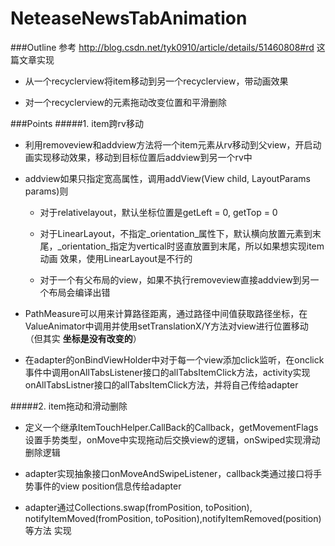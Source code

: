 # NeteaseNewsTabAnimation

###Outline
参考 http://blog.csdn.net/tyk0910/article/details/51460808#rd 这篇文章实现

* 从一个recyclerview将item移动到另一个recyclerview，带动画效果

* 对一个recyclerview的元素拖动改变位置和平滑删除

###Points
#####1. item跨rv移动
* 利用removeview和addview方法将一个item元素从rv移动到父view，开启动画实现移动效果，移动到目标位置后addview到另一个rv中

* addview如果只指定宽高属性，调用addView(View child, LayoutParams params)则
  
  * 对于relativelayout，默认坐标位置是getLeft = 0, getTop = 0

  * 对于LinearLayout，不指定_orientation_属性下，默认横向放置元素到末尾，_orientation_指定为vertical时竖直放置到末尾，所以如果想实现item动画
  效果，使用LinearLayout是不行的
  
  * 对于一个有父布局的view，如果不执行removeview直接addview到另一个布局会编译出错
  
* PathMeasure可以用来计算路径距离，通过路径中间值获取路径坐标，在ValueAnimator中调用并使用setTranslationX/Y方法对view进行位置移动（但其实
__坐标是没有改变的__）

* 在adapter的onBindViewHolder中对于每一个view添加click监听，在onclick事件中调用onAllTabsListener接口的allTabsItemClick方法，activity实现
onAllTabsListner接口的allTabsItemClick方法，并将自己传给adapter

#####2. item拖动和滑动删除

* 定义一个继承ItemTouchHelper.CallBack的Callback，getMovementFlags设置手势类型，onMove中实现拖动后交换view的逻辑，onSwiped实现滑动删除逻辑

* adapter实现抽象接口onMoveAndSwipeListener，callback类通过接口将手势事件的view position信息传给adapter

* adapter通过Collections.swap(fromPosition, toPosition), notifyItemMoved(fromPosition, toPosition),notifyItemRemoved(position)等方法
实现
